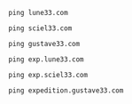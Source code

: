 ```
ping lune33.com
```

```
ping sciel33.com
```

```
ping gustave33.com
```

```
ping exp.lune33.com
```

```
ping exp.sciel33.com
```

```
ping expedition.gustave33.com
```
